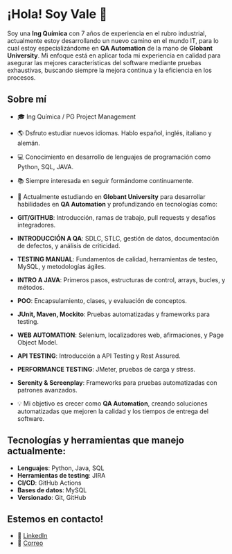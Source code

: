 # ¡Hola! Soy Vale 👋

Soy una **Ing Química** con 7 años de experiencia en el rubro industrial, actualmente estoy desarrollando un nuevo camino en el mundo IT, para lo cual estoy especializándome en **QA Automation** de la mano de **Globant University**. Mi enfoque está en aplicar toda mi experiencia en calidad para asegurar las mejores características del software mediante pruebas exhaustivas, buscando siempre la mejora continua y la eficiencia en los procesos.

## Sobre mí

- 🎓 Ing Química / PG Project Management
- 🌎 Dsfruto estudiar nuevos idiomas. Hablo español, inglés, italiano y alemán.
- 💻 Conocimiento en desarrollo de lenguajes de programación como Python, SQL, JAVA.
- 📚 Siempre interesada en seguir formándome continuamente.
- 🚀 Actualmente estudiando en **Globant University** para desarrollar habilidades en **QA Automation** y profundizando en tecnologías como:
- **GIT/GITHUB**: Introducción, ramas de trabajo, pull requests y desafíos integradores.
- **INTRODUCCIÓN A QA**: SDLC, STLC, gestión de datos, documentación de defectos, y análisis de criticidad.
- **TESTING MANUAL**: Fundamentos de calidad, herramientas de testeo, MySQL, y metodologías ágiles.
- **INTRO A JAVA**: Primeros pasos, estructuras de control, arrays, bucles, y métodos.
- **POO**: Encapsulamiento, clases, y evaluación de conceptos.
- **JUnit, Maven, Mockito**: Pruebas automatizadas y frameworks para testing.
- **WEB AUTOMATION**: Selenium, localizadores web, afirmaciones, y Page Object Model.
- **API TESTING**: Introducción a API Testing y Rest Assured.
- **PERFORMANCE TESTING**: JMeter, pruebas de carga y stress.
- **Serenity & Screenplay**: Frameworks para pruebas automatizadas con patrones avanzados.

- 💡 Mi objetivo es crecer como **QA Automation**, creando soluciones automatizadas que mejoren la calidad y los tiempos de entrega del software.

## Tecnologías y herramientas que manejo actualmente:

- **Lenguajes**: Python, Java, SQL
- **Herramientas de testing**: JIRA
- **CI/CD**: GitHub Actions
- **Bases de datos**: MySQL
- **Versionado**: Git, GitHub



## Estemos en contacto!

- 🪪 [LinkedIn](www.linkedin.com/in/valeria-vistalli-ba8b78a9)
- 📧 [Correo](vale.vistalli@gmail.com)

